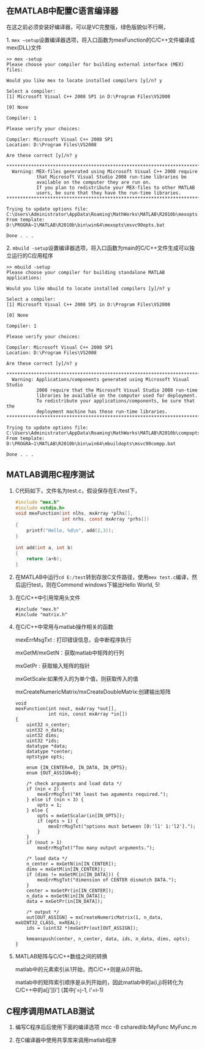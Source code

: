 <!---title:matlab与C联合编程-->
<!---keywords:Matlab-->
<!---date:old-->

## 在MATLAB中配置C语言编译器

在这之前必须安装好编译器，可以是VC完整版，绿色版貌似不行啊，

1\.	`mex –setup`设置编译器选项，将入口函数为mexFunction的C/C++文件编译成mex(DLL)文件

```	
>> mex -setup
Please choose your compiler for building external interface (MEX) files: 
 
Would you like mex to locate installed compilers [y]/n? y
 
Select a compiler: 
[1] Microsoft Visual C++ 2008 SP1 in D:\Program Files\VS2008 
 
[0] None 
 
Compiler: 1
 
Please verify your choices: 
 
Compiler: Microsoft Visual C++ 2008 SP1  
Location: D:\Program Files\VS2008 
 
Are these correct [y]/n? y
 
*************************************************************************** 
  Warning: MEX-files generated using Microsoft Visual C++ 2008 require 
           that Microsoft Visual Studio 2008 run-time libraries be  
           available on the computer they are run on. 
           If you plan to redistribute your MEX-files to other MATLAB 
           users, be sure that they have the run-time libraries. 
*************************************************************************** 
 
Trying to update options file: C:\Users\Administrator\AppData\Roaming\MathWorks\MATLAB\R2010b\mexopts.bat 
From template:              D:\PROGRA~1\MATLAB\R2010b\bin\win64\mexopts\msvc90opts.bat 
 
Done . . . 
```

2\. `mbuild -setup`设置编译器选项，将入口函数为main的C/C++文件生成可以独立运行的C应用程序

```
>> mbuild -setup
Please choose your compiler for building standalone MATLAB applications: 
 
Would you like mbuild to locate installed compilers [y]/n? y
 
Select a compiler: 
[1] Microsoft Visual C++ 2008 SP1 in D:\Program Files\VS2008 
 
[0] None 
 
Compiler: 1
 
Please verify your choices: 
 
Compiler: Microsoft Visual C++ 2008 SP1  
Location: D:\Program Files\VS2008 
 
Are these correct [y]/n? y
 
**************************************************************************** 
  Warning: Applications/components generated using Microsoft Visual Studio   
           2008 require that the Microsoft Visual Studio 2008 run-time       
           libraries be available on the computer used for deployment.       
           To redistribute your applications/components, be sure that the    
           deployment machine has these run-time libraries.                  
**************************************************************************** 
 
Trying to update options file: C:\Users\Administrator\AppData\Roaming\MathWorks\MATLAB\R2010b\compopts.bat 
From template:              D:\PROGRA~1\MATLAB\R2010b\bin\win64\mbuildopts\msvc90compp.bat 
 
Done . . . 
```

## MATLAB调用C程序测试

1.	C代码如下，文件名为test.c，假设保存在E:/test下，

	```c
	#include "mex.h"
	#include <stdio.h>
	void mexFunction(int nlhs, mxArray *plhs[], 
	                 int nrhs, const mxArray *prhs[]) 
	{
	    printf("Hello, %d\n", add(2,3));
	}
	 
	int add(int a, int b)
	{
	    return (a+b);
	}
	```
	
2.	在MATLAB中运行`cd E:/test`转到存放C文件路径，使用`mex test.c`编译，然后运行test，则在Commond windows下输出Hello World, 5!

3.	在C/C++中引用常用头文件

	```
	#include "mex.h"
	#include "matrix.h"
	```

4.	在C/C++中常用与matlab操作相关的函数

	mexErrMsgTxt : 打印错误信息，会中断程序执行
	
	mxGetM/mxGetN：获取matlab中矩阵的行列
	
	mxGetPr : 获取输入矩阵的指针
	
	mxGetScale:如果传入的为单个值，则获取传入的值
	
	mxCreateNumericMatrix/mxCreateDoubleMatrix:创建输出矩阵

	```
	void
	mexFunction(int nout, mxArray *out[],
	            int nin, const mxArray *in[])
	{
		uint32 n_center;
		uint32 n_data;
		uint32 dims;
		uint32 *ids;
		datatype *data;
		datatype *center;
		optstype opts;
	
		enum {IN_CENTER=0, IN_DATA, IN_OPTS};
		enum {OUT_ASSIGN=0};
	
		/* check arguments and load data */
		if (nin < 2) {
			mexErrMsgTxt("At least two aguments required.");
	    } else if (nin < 3) {
	        opts = 1;
	    } else {
	        opts = mxGetScalar(in[IN_OPTS]);
	        if (opts > 1) {
	            mexErrMsgTxt("options must between [0:'l1' 1:'l2'].");
	        }
	    }
		if (nout > 1)
			mexErrMsgTxt("Too many output arguments.");
	
		/* load data */
		n_center = mxGetN(in[IN_CENTER]);
		dims = mxGetM(in[IN_CENTER]);
	    if (dims != mxGetM(in[IN_DATA])) {
	        mexErrMsgTxt("dimension of CENTER dismatch DATA.");
	    }
		center = mxGetPr(in[IN_CENTER]);
		n_data = mxGetN(in[IN_DATA]);	
		data = mxGetPr(in[IN_DATA]);
	
		/* output */
		out[OUT_ASSIGN] = mxCreateNumericMatrix(1, n_data, mxUINT32_CLASS, mxREAL);
		ids = (uint32 *)mxGetPr(out[OUT_ASSIGN]);
	
		kmeanspush(center, n_center, data, ids, n_data, dims, opts);
	}
	```

5.	MATLAB矩阵与C/C++数组之间的转换

	matlab中的元素索引从1开始，而C/C++则是从0开始。

	matlab中的矩阵索引顺序是从列开始的，因此matlab中的a(i,j)将转化为C/C++中的a[j'][i'] (其中j'=j-1, i'=i-1)


## C程序调用MATLAB测试

1.	编写C程序后后使用下面的编译选项
	mcc -B csharedlib:MyFunc MyFunc.m

2.	在C编译器中使用共享库来调用matlab程序

